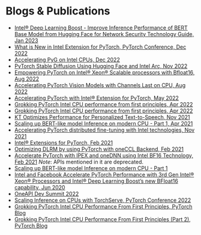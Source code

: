 Blogs & Publications
====================

* [Intel® Deep Learning Boost - Improve Inference Performance of BERT Base Model from Hugging Face for Network Security Technology Guide, Jan 2023](https://networkbuilders.intel.com/solutionslibrary/intel-deep-learning-boost-improve-inference-performance-of-bert-base-model-from-hugging-face-for-network-security-technology-guide)
* [What is New in Intel Extension for PyTorch, PyTorch Conference, Dec 2022](https://www.youtube.com/watch?v=SE56wFXdvP4&t=1s)
* [Accelerating PyG on Intel CPUs, Dec 2022](https://www.pyg.org/ns-newsarticle-accelerating-pyg-on-intel-cpus)
* [PyTorch Stable Diffusion Using Hugging Face and Intel Arc, Nov 2022](https://towardsdatascience.com/pytorch-stable-diffusion-using-hugging-face-and-intel-arc-77010e9eead6)
* [Empowering PyTorch on Intel® Xeon® Scalable processors with Bfloat16, Aug 2022](https://pytorch.org/blog/empowering-pytorch-on-intel-xeon-scalable-processors-with-bfloat16/)
* [Accelerating PyTorch Vision Models with Channels Last on CPU, Aug 2022](https://pytorch.org/blog/accelerating-pytorch-vision-models-with-channels-last-on-cpu/)
* [Accelerating PyTorch with Intel® Extension for PyTorch, May 2022](https://medium.com/pytorch/accelerating-pytorch-with-intel-extension-for-pytorch-3aef51ea3722)
* [Grokking PyTorch Intel CPU performance from first principles, Apr 2022](https://pytorch.org/tutorials/intermediate/torchserve_with_ipex.html)
* [Grokking PyTorch Intel CPU performance from first principles, Apr 2022](https://medium.com/pytorch/grokking-pytorch-intel-cpu-performance-from-first-principles-7e39694412db)
* [KT Optimizes Performance for Personalized Text-to-Speech, Nov 2021](https://community.intel.com/t5/Blogs/Tech-Innovation/Artificial-Intelligence-AI/KT-Optimizes-Performance-for-Personalized-Text-to-Speech/post/1337757)
* [Scaling up BERT-like model Inference on modern CPU - Part 1, Apr 2021](https://huggingface.co/blog/bert-cpu-scaling-part-1)
* [Accelerating PyTorch distributed fine-tuning with Intel technologies, Nov 2021](https://huggingface.co/blog/accelerating-pytorch)
* [Intel® Extensions for PyTorch, Feb 2021](https://pytorch.org/tutorials/recipes/recipes/intel_extension_for_pytorch.html)
* [Optimizing DLRM by using PyTorch with oneCCL Backend, Feb 2021](https://pytorch.medium.com/optimizing-dlrm-by-using-pytorch-with-oneccl-backend-9f85b8ef6929)
* [Accelerate PyTorch with IPEX and oneDNN using Intel BF16 Technology, Feb 2021](https://medium.com/pytorch/accelerate-pytorch-with-ipex-and-onednn-using-intel-bf16-technology-dca5b8e6b58f)
  *Note*: APIs mentioned in it are deprecated.
* [Scaling up BERT-like model Inference on modern CPU - Part 1](https://huggingface.co/blog/bert-cpu-scaling-part-1)
* [Intel and Facebook Accelerate PyTorch Performance with 3rd Gen Intel® Xeon® Processors and Intel® Deep Learning Boost’s new BFloat16 capability, Jun 2020](https://community.intel.com/t5/Blogs/Tech-Innovation/Artificial-Intelligence-AI/Intel-and-Facebook-Accelerate-PyTorch-Performance-with-3rd-Gen/post/1335659)
* [OneAPI Dev Summit 2022](https://www.oneapi.io/event-sessions/accelerating-pytorch-deep-learning-models-on-intel-xpus-2-ai-hpc-2022/)
* [Scaling Inference on CPUs with TorchServe, PyTorch Conference 2022](https://www.youtube.com/watch?v=066_Jd6cwZg)
* [Grokking PyTorch Intel CPU Performance From First Principles, PyTorch Blog](https://pytorch.org/tutorials/intermediate/torchserve_with_ipex.html?highlight=grokking)
* [Grokking PyTorch Intel CPU Performance From First Principles (Part 2), PyTorch Blog](https://pytorch.org/tutorials/intermediate/torchserve_with_ipex_2.html?highlight=grokking%20pytorch%20intel%20cpu%20performance%20from%20first%20principles%20part)
